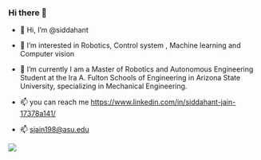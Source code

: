 ### Hi there 👋

- 👋 Hi, I’m @siddahant

- 👀 I’m interested in Robotics, Control system , Machine learning and Computer vision

- 🌱 I’m currently I am a Master of Robotics and Autonomous Engineering Student at the Ira A. Fulton Schools of Engineering in Arizona State University, specializing in Mechanical Engineering.

- 📫 you can reach me https://www.linkedin.com/in/siddahant-jain-17378a141/
- 📫 sjain198@asu.edu

<!---
siddahant/siddahant is a ✨ special ✨ repository because its `README.md` (this file) appears on your GitHub profile.
You can click the Preview link to take a look at your changes.
--->


<img align="center" src="https://github-readme-stats.vercel.app/api/top-langs/?username=siddahant&hide=Jupyter%20Notebook"> 

